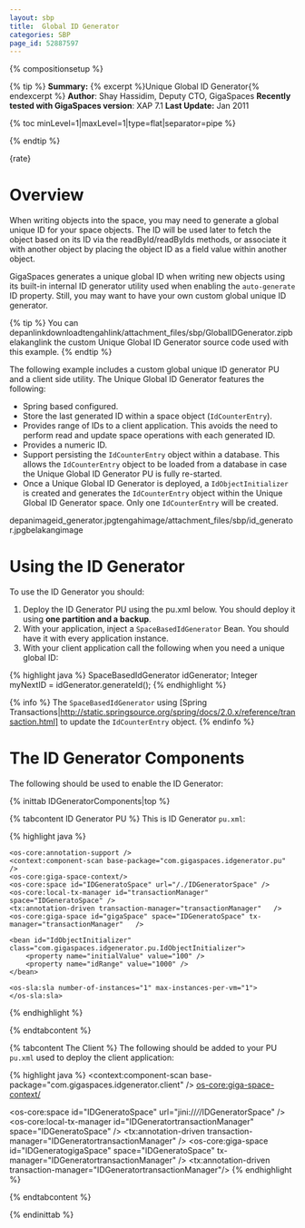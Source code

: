 ```yaml
---
layout: sbp
title:  Global ID Generator
categories: SBP
page_id: 52887597
---
```


{% compositionsetup %}

{% tip %}
**Summary:** {% excerpt %}Unique Global ID Generator{% endexcerpt %}
**Author**: Shay Hassidim, Deputy CTO, GigaSpaces
**Recently tested with GigaSpaces version**: XAP 7.1
**Last Update:** Jan 2011

{% toc minLevel=1|maxLevel=1|type=flat|separator=pipe %}

{% endtip %}

{rate}

# Overview
When writing objects into the space, you may need to generate a global unique ID for your space objects. The ID will be used later to fetch the object based on its ID via the readById/readByIds methods, or associate it with another object by placing the object ID as a field value within another object.

GigaSpaces generates a unique global ID when writing new objects using its built-in internal ID generator utility used when enabling the `auto-generate` ID property. Still, you may want to have your own custom global unique ID generator.


{% tip %}
You can depanlinkdownloadtengahlink/attachment_files/sbp/GlobalIDGenerator.zipbelakanglink the custom Unique Global ID Generator source code used with this example.
{% endtip %}


The following example includes a custom global unique ID generator PU and a client side utility. The Unique Global ID Generator features the following:
- Spring based configured.
- Store the last generated ID within a space object (`IdCounterEntry`).
- Provides range of IDs to a client application. This avoids the need to perform read and update space operations with each generated ID.
- Provides a numeric ID.
- Support persisting the `IdCounterEntry` object within a database. This allows the `IdCounterEntry` object to be loaded from a database in case the Unique Global ID Generator PU is fully re-started.
- Once a Unique Global ID Generator is deployed, a `IdObjectInitializer` is created and generates the `IdCounterEntry` object within the Unique Global ID Generator space. Only one `IdCounterEntry` will be created.

depanimageid_generator.jpgtengahimage/attachment_files/sbp/id_generator.jpgbelakangimage

# Using the ID Generator
To use the ID Generator you should:
1. Deploy the ID Generator PU using the pu.xml below. You should deploy it using **one partition and a backup**.
2. With your application, inject a `SpaceBasedIdGenerator` Bean. You should have it with every application instance.
3. With your client application call the following when you need a unique global ID:

{% highlight java %}
SpaceBasedIdGenerator idGenerator;
Integer myNextID = idGenerator.generateId();
{% endhighlight %}

{% info %}
The `SpaceBasedIdGenerator` using [Spring Transactions|http://static.springsource.org/spring/docs/2.0.x/reference/transaction.html] to update the `IdCounterEntry` object.
{% endinfo %}

# The ID Generator Components
The following should be used to enable the ID Generator:

{% inittab IDGeneratorComponents|top %}

{% tabcontent ID Generator PU %}
This is ID Generator `pu.xml`:


{% highlight java %}
<?xml version="1.0" encoding="UTF-8"?>
<beans xmlns="http://www.springframework.org/schema/beans"
       xmlns:xsi="http://www.w3.org/2001/XMLSchema-instance"
       xmlns:context="http://www.springframework.org/schema/context"
       xmlns:os-core="http://www.openspaces.org/schema/core"
       xmlns:os-events="http://www.openspaces.org/schema/events"
       xmlns:os-sla="http://www.openspaces.org/schema/sla"
       xmlns:tx="http://www.springframework.org/schema/tx"
       xmlns:os-remoting="http://www.openspaces.org/schema/remoting"
       xsi:schemaLocation="http://www.springframework.org/schema/beans http://www.springframework.org/schema/beans/spring-beans.xsd
       http://www.springframework.org/schema/context http://www.springframework.org/schema/context/spring-context.xsd
       http://www.springframework.org/schema/tx http://www.springframework.org/schema/tx/spring-tx-2.0.xsd
       http://www.openspaces.org/schema/core http://www.openspaces.org/schema/core/openspaces-core.xsd
       http://www.openspaces.org/schema/events http://www.openspaces.org/schema/events/openspaces-events.xsd
       http://www.openspaces.org/schema/remoting http://www.openspaces.org/schema/remoting/openspaces-remoting.xsd
       http://www.openspaces.org/schema/sla http://www.openspaces.org/schema/sla/openspaces-sla.xsd">

	<os-core:annotation-support />
	<context:component-scan base-package="com.gigaspaces.idgenerator.pu" />
    <os-core:giga-space-context/>
    <os-core:space id="IDGeneratoSpace" url="/./IDGeneratorSpace" />
    <os-core:local-tx-manager id="transactionManager" space="IDGeneratoSpace" />
	<tx:annotation-driven transaction-manager="transactionManager"   />
    <os-core:giga-space id="gigaSpace" space="IDGeneratoSpace" tx-manager="transactionManager"   />

<!-- ========================================================================================================== -->

	<bean id="IdObjectInitializer" class="com.gigaspaces.idgenerator.pu.IdObjectInitializer">
	   	<property name="initialValue" value="100" />
	   	<property name="idRange" value="1000" />
	</bean>

    <os-sla:sla number-of-instances="1" max-instances-per-vm="1">
    </os-sla:sla>

</beans>
{% endhighlight %}


{% endtabcontent %}


{% tabcontent The Client %}
The following should be added to your PU `pu.xml` used to deploy the client application:


{% highlight java %}
<context:component-scan base-package="com.gigaspaces.idgenerator.client" />
<os-core:giga-space-context/>

<os-core:space id="IDGeneratoSpace" url="jini://*/*/IDGeneratorSpace" />
<os-core:local-tx-manager id="IDGeneratortransactionManager" space="IDGeneratoSpace" />
<tx:annotation-driven transaction-manager="IDGeneratortransactionManager"   />
<os-core:giga-space id="IDGeneratogigaSpace" space="IDGeneratoSpace" tx-manager="IDGeneratortransactionManager"   />
<tx:annotation-driven transaction-manager="IDGeneratortransactionManager"/>
<bean id="idGenerator" class="com.gigaspaces.idgenerator.client.SpaceBasedIdGenerator"/>
{% endhighlight %}

{% endtabcontent %}

{% endinittab %}
